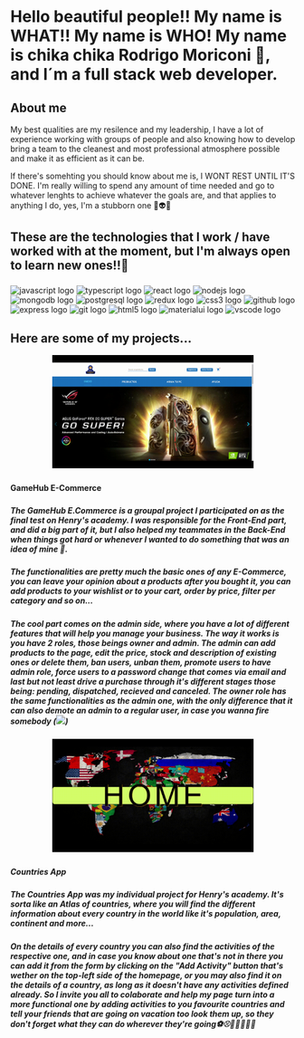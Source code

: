 
<h1 align="left">Hello beautiful people!! My name is WHAT!! My name is WHO! My name is chika chika Rodrigo Moriconi 🎈, and I´m a full stack web developer.</h1>

###

<h2 align="left">About me</h2>
<p align="left">My best qualities are my resilence and my leadership, I have a lot of experience working with groups of people and also knowing how to develop bring a team to the cleanest and most professional atmosphere possible and make it as efficient as it can be.</p>
<p align="left">If there's somehting you should know about me is, I WONT REST UNTIL IT'S DONE. I'm really willing to spend any amount of time needed and go to whatever lenghts to achieve whatever the goals are, and that applies to anything I do, yes, I'm a stubborn one 🤖👽👾</p>

###

<p align="left"></p>

###

  <h2 align="left">These are the technologies that I work / have worked with at the moment, but I'm always open to learn new ones!!🎃</h2>

###

<div align="left">
  <img src="https://cdn.jsdelivr.net/gh/devicons/devicon/icons/javascript/javascript-original.svg" height="40" width="52" alt="javascript logo"  />
  <img src="https://cdn.jsdelivr.net/gh/devicons/devicon/icons/typescript/typescript-original.svg" height="40" width="52" alt="typescript logo"  />
  <img src="https://cdn.jsdelivr.net/gh/devicons/devicon/icons/react/react-original.svg" height="40" width="52" alt="react logo"  />
  <img src="https://cdn.jsdelivr.net/gh/devicons/devicon/icons/nodejs/nodejs-original.svg" height="40" width="52" alt="nodejs logo"  />
  <img src="https://cdn.jsdelivr.net/gh/devicons/devicon/icons/mongodb/mongodb-original.svg" height="40" width="52" alt="mongodb logo"  />
  <img src="https://cdn.jsdelivr.net/gh/devicons/devicon/icons/postgresql/postgresql-original.svg" height="40" width="52" alt="postgresql logo"  />
  <img src="https://cdn.jsdelivr.net/gh/devicons/devicon/icons/redux/redux-original.svg" height="40" width="52" alt="redux logo"  />
  <img src="https://cdn.jsdelivr.net/gh/devicons/devicon/icons/css3/css3-original.svg" height="40" width="52" alt="css3 logo"  />
  <img src="https://cdn.jsdelivr.net/gh/devicons/devicon/icons/github/github-original.svg" height="40" width="52" alt="github logo"  />
  <img src="https://cdn.jsdelivr.net/gh/devicons/devicon/icons/express/express-original.svg" height="40" width="52" alt="express logo"  />
  <img src="https://cdn.jsdelivr.net/gh/devicons/devicon/icons/git/git-original.svg" height="40" width="52" alt="git logo"  />
  <img src="https://cdn.jsdelivr.net/gh/devicons/devicon/icons/html5/html5-original.svg" height="40" width="52" alt="html5 logo"  />
  <img src="https://cdn.jsdelivr.net/gh/devicons/devicon/icons/materialui/materialui-original.svg" height="40" width="52" alt="materialui logo"  />
  <img src="https://cdn.jsdelivr.net/gh/devicons/devicon/icons/vscode/vscode-original.svg" height="40" width="52" alt="vscode logo"  />
</div>

###

<h2>Here are some of my projects...</h2>

<div align="center">
  <img height="200" src="GameHub.gif"  />
</div>

###

<h4 align="left">GameHub E-Commerce</h4>

###

<h5 align="left">The GameHub E.Commerce is a groupal project I participated on as the final test on Henry's academy. I was responsible for the Front-End part, and did a big part of it, but I also helped my teammates in the Back-End when things got hard or whenever I wanted to do something that was an idea of mine 🤯.</h5>
<h5 align="left">The functionalities are pretty much the basic ones of any E-Commerce, you can leave your opinion about a products after you bought it, you can add products to your wishlist or to your cart, order by price, filter per category and so on...</h5>
<h5 align="left">The cool part comes on the admin side, where you have a lot of different features that will help you manage your business. The way it works is you have 2 roles, those beings owner and admin. The admin can add products to the page, edit the price, stock and description of existing ones or delete them, ban users, unban them, promote users to have admin role, force users to a password change that comes via email and last but not least drive a purchase through it's different stages those being: pending, dispatched, recieved and canceled. The owner role has the same functionalities as the admin one, with the only difference that it can also demote an admin to a regular user, in case you wanna fire somebody (<img src="https://images.vexels.com/media/users/3/157934/isolated/preview/4118fe8da22a05fe8aa322992e809331-desert-eagle-gun-icon.png"/>)</h5>

###

<div align="center">
  <img height="200" src="Countries App.gif"  />
</div>

###

<h5 align="left">Countries App</h5>

###

<h5 align="left">The Countries App was my individual project for Henry's academy. It's sorta like an Atlas of countries, where you will find the different information about every country in the world like it's population, area, continent and more...</h5>
<h5 align="left">On the details of every country you can also find the activities of the respective one, and in case you know about one that's not in there you can add it from the form by clicking on the "Add Activity" button that's wether on the top-left side of the homepage, or you may also find it on the details of a country, as long as it doesn't have any activities defined already. So I invite you all to colaborate and help my page turn into a more functional one by adding activities to you favourite countries and tell your friends that are going on vacation too look them up, so they don't forget what they can do wherever they're going⚽⚾🥎🏀🏐🏈🎱</h5>

###
